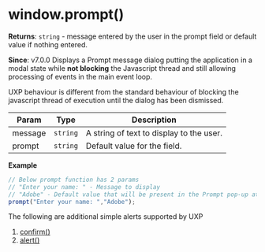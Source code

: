 
<a name="prompt" id="prompt"></a>

# window.prompt()
**Returns**: `string` - message entered by the user in the prompt field or default value if nothing entered.

**Since**: v7.0.0
Displays a Prompt message dialog putting the application in a modal state while <b>not blocking</b> the Javascript thread and still allowing processing of events in the main event loop.

<InlineAlert variant="info" slots="text"/>

UXP behaviour is different from the standard behaviour of blocking the javascript thread of execution until the dialog has been dismissed.  

| Param | Type | Description |
| --- | --- | --- |
| message | `string` | A string of text to display to the user. |
| prompt | `string` | Default value for the field. |

**Example**  
```js
// Below prompt function has 2 params
// "Enter your name: " - Message to display
// "Adobe" - Default value that will be present in the Prompt pop-up at launch
prompt("Enter your name: ","Adobe");
```

The following are additional simple alerts supported by UXP
1. [confirm()](./confirm.md)
2. [alert()](./alert.md)  

